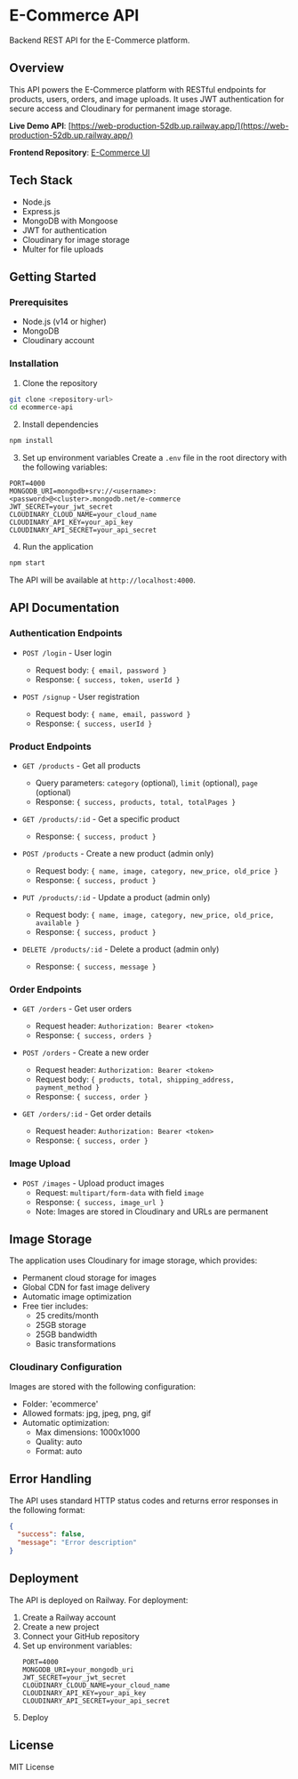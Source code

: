 # E-Commerce API

Backend REST API for the E-Commerce platform.

## Overview

This API powers the E-Commerce platform with RESTful endpoints for products, users, orders, and image uploads. It uses JWT authentication for secure access and Cloudinary for permanent image storage.

**Live Demo API**: [https://web-production-52db.up.railway.app/](https://web-production-52db.up.railway.app/)

**Frontend Repository**: [E-Commerce UI](https://github.com/yuhao0308/ecommerce-ui)

## Tech Stack

- Node.js
- Express.js
- MongoDB with Mongoose
- JWT for authentication
- Cloudinary for image storage
- Multer for file uploads

## Getting Started

### Prerequisites

- Node.js (v14 or higher)
- MongoDB
- Cloudinary account

### Installation

1. Clone the repository
```bash
git clone <repository-url>
cd ecommerce-api
```

2. Install dependencies
```bash
npm install
```

3. Set up environment variables
Create a `.env` file in the root directory with the following variables:
```
PORT=4000
MONGODB_URI=mongodb+srv://<username>:<password>@<cluster>.mongodb.net/e-commerce
JWT_SECRET=your_jwt_secret
CLOUDINARY_CLOUD_NAME=your_cloud_name
CLOUDINARY_API_KEY=your_api_key
CLOUDINARY_API_SECRET=your_api_secret
```

4. Run the application
```bash
npm start
```

The API will be available at `http://localhost:4000`.

## API Documentation

### Authentication Endpoints

- `POST /login` - User login
  - Request body: `{ email, password }`
  - Response: `{ success, token, userId }`

- `POST /signup` - User registration
  - Request body: `{ name, email, password }`
  - Response: `{ success, userId }`

### Product Endpoints

- `GET /products` - Get all products
  - Query parameters: `category` (optional), `limit` (optional), `page` (optional)
  - Response: `{ success, products, total, totalPages }`

- `GET /products/:id` - Get a specific product
  - Response: `{ success, product }`

- `POST /products` - Create a new product (admin only)
  - Request body: `{ name, image, category, new_price, old_price }`
  - Response: `{ success, product }`

- `PUT /products/:id` - Update a product (admin only)
  - Request body: `{ name, image, category, new_price, old_price, available }`
  - Response: `{ success, product }`

- `DELETE /products/:id` - Delete a product (admin only)
  - Response: `{ success, message }`

### Order Endpoints

- `GET /orders` - Get user orders
  - Request header: `Authorization: Bearer <token>`
  - Response: `{ success, orders }`

- `POST /orders` - Create a new order
  - Request header: `Authorization: Bearer <token>`
  - Request body: `{ products, total, shipping_address, payment_method }`
  - Response: `{ success, order }`

- `GET /orders/:id` - Get order details
  - Request header: `Authorization: Bearer <token>`
  - Response: `{ success, order }`

### Image Upload

- `POST /images` - Upload product images
  - Request: `multipart/form-data` with field `image`
  - Response: `{ success, image_url }`
  - Note: Images are stored in Cloudinary and URLs are permanent

## Image Storage

The application uses Cloudinary for image storage, which provides:
- Permanent cloud storage for images
- Global CDN for fast image delivery
- Automatic image optimization
- Free tier includes:
  - 25 credits/month
  - 25GB storage
  - 25GB bandwidth
  - Basic transformations

### Cloudinary Configuration

Images are stored with the following configuration:
- Folder: 'ecommerce'
- Allowed formats: jpg, jpeg, png, gif
- Automatic optimization:
  - Max dimensions: 1000x1000
  - Quality: auto
  - Format: auto

## Error Handling

The API uses standard HTTP status codes and returns error responses in the following format:
```json
{
  "success": false,
  "message": "Error description"
}
```

## Deployment

The API is deployed on Railway. For deployment:

1. Create a Railway account
2. Create a new project
3. Connect your GitHub repository
4. Set up environment variables:
   ```
   PORT=4000
   MONGODB_URI=your_mongodb_uri
   JWT_SECRET=your_jwt_secret
   CLOUDINARY_CLOUD_NAME=your_cloud_name
   CLOUDINARY_API_KEY=your_api_key
   CLOUDINARY_API_SECRET=your_api_secret
   ```
5. Deploy

## License

MIT License 